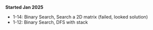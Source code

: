 **Started Jan 2025**

- 1-14: Binary Search, Search a 2D matrix (failed, looked solution)
- 1-12: Binary Search, DFS with stack
